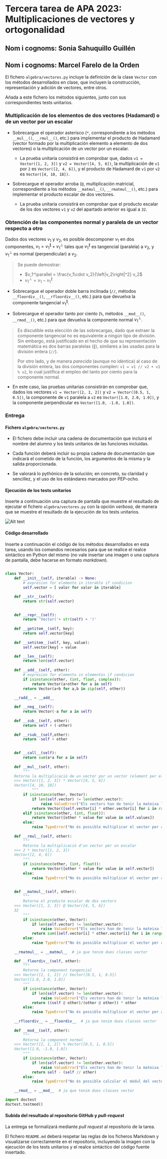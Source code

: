 # Tercera tarea de APA 2023: Multiplicaciones de vectores y ortogonalidad

## Nom i cognoms: Sonia Sahuquillo Guillén
## Nom i cognoms: Marcel Farelo de la Orden

El fichero `algebra/vectores.py` incluye la definición de la clase `Vector` con los
métodos desarrollados en clase, que incluyen la construcción, representación y
adición de vectores, entre otros.

Añada a este fichero los métodos siguientes, junto con sus correspondientes
tests unitarios.

### Multiplicación de los elementos de dos vectores (Hadamard) o de un vector por un escalar

- Sobrecargue el operador asterisco (`*`, correspondiente a los métodos `__mul__()`,
  `__rmul__()`, etc.) para implementar el producto de Hadamard (vector formado por
  la multiplicación elemento a elemento de dos vectores) o la multiplicación de un
  vector por un escalar.

  - La prueba unitaria consistirá en comprobar que, dados `v1 = Vector([1, 2, 3])` y
    `v2 = Vector([4, 5, 6])`, la multiplicación de `v1` por `2` es `Vector([2, 4, 6])`,
    y el producto de Hadamard de `v1` por `v2` es `Vector([4, 10, 18])`.

- Sobrecargue el operador arroba (`@`, multiplicación matricial, correspondiente a los
  métodos `__matmul__()`, `__rmatmul__()`, etc.) para implementar el producto escalar
  de dos vectores.

  - La prueba unitaria consistirá en comprobar que el producto escalar de los dos
    vectores `v1` y `v2` del apartado anterior es igual a `32`.

### Obtención de las componentes normal y paralela de un vector respecto a otro

Dados dos vectores $v_1$ y $v_2$, es posible descomponer $v_1$ en dos componentes,
$v_1 = v_1^\parallel + v_1^\perp$ tales que $v_1^\parallel$ es tangencial (paralela) a
$v_2$, y $v_1^\perp$ es normal (perpendicular) a $v_2$.

> Se puede demostrar:
>
> - $v_1^\parallel = \frac{v_1\cdot v_2}{\left|v_2\right|^2} v_2$
> - $v_1^\perp = v_1 - v_1^\parallel$

- Sobrecargue el operador doble barra inclinada (`//`, métodos `__floordiv__()`,
  `__rfloordiv__()`, etc.) para que devuelva la componente tangencial $v_1^\parallel$.

- Sobrecargue el operador tanto por ciento (`%`, métodos `__mod__()`, `__rmod__()`, etc.)
  para que devuelva la componente normal $v_1^\perp$.

> Es discutible esta elección de las sobrecargas, dado que extraer la componente
> tangencial no es equivalente a ningún tipo de división. Sin embargo, está
> justificado en el hecho de que su representación matemática es dos barras
> paralelas ($\parallel$), similares a las usadas para la división entera (`//`).
>
> Por otro lado, y de manera *parecida* (aunque no idéntica) al caso de la división
> entera, las dos componentes cumplen: `v1 = v1 // v2 + v1 % v2`, lo cual justifica
> el empleo del tanto por ciento para la componente normal.

- En este caso, las pruebas unitarias consistirán en comprobar que, dados los vectores
  `v1 = Vector([2, 1, 2])` y `v2 = Vector([0.5, 1, 0.5])`, la componente de `v1` paralela
  a `v2` es `Vector([1.0, 2.0, 1.0])`, y la componente perpendicular es `Vector([1.0, -1.0, 1.0])`.

### Entrega

#### Fichero `algebra/vectores.py`

- El fichero debe incluir una cadena de documentación que incluirá el nombre del alumno
  y los tests unitarios de las funciones incluidas.

- Cada función deberá incluir su propia cadena de documentación que indicará el cometido
  de la función, los argumentos de la misma y la salida proporcionada.

- Se valorará lo pythónico de la solución; en concreto, su claridad y sencillez, y el
  uso de los estándares marcados por PEP-ocho.

#### Ejecución de los tests unitarios

Inserte a continuación una captura de pantalla que muestre el resultado de ejecutar el
fichero `algebra/vectores.py` con la opción *verbosa*, de manera que se muestre el
resultado de la ejecución de los tests unitarios.

![Alt text](Vectores.png)

#### Código desarrollado

Inserte a continuación el código de los métodos desarrollados en esta tarea, usando los
comandos necesarios para que se realice el realce sintáctico en Python del mismo (no
vale insertar una imagen o una captura de pantalla, debe hacerse en formato *markdown*).

```python
 
class Vector:
    def __init__(self, iterable) -> None:
        # expresion for elemento in iterable if condicion
        self.vector = [ valor for valor in iterable]

    def __str__(self):
        return str(self.vector)
    

    def __repr__(self):
        return 'Vector('+ str(self) + ')'
    
    def __getitem__(self, key):
        return self.vector[key]
    
    def __setitem__(self, key, value):
        self.vector[key] = value

    def __len__(self):
        return len(self.vector)
    
    def __add__(self, other):
        # expresion for elemento in elementos if condicion
        if isinstance(other, (int, float, complex)):
            return Vector(a+other for a in self)
        return Vector(a+b for a,b in zip(self, other))
    
    __radd__ = __add__

    def __neg__(self):
        return Vector(-a for a in self)
    
    def __sub__(self, other):
        return self + (-other)
    
    def __rsub__(self,other):
        return -self + other
    

    def __call__(self):
        return sum(a*a for a in self)
    
    def __mul__(self, other):
        """
    Retorna la multiplicació de un vector por un vector (element per element)
    >>> Vector([1, 2, 3]) * Vector([4, 5, 6])
    Vector([4, 10, 18])
            """
        if isinstance(other, Vector):
            if len(self.vector) != len(other.vector):
                raise ValueError("Els vectors han de tenir la mateixa longitut")
            return Vector([self.vector[i] * other.vector[i] for i in range(len(self.vector))])
        elif isinstance(other, (int, float)):
            return Vector([other * value for value in self.values])
        else:
            raise TypeError("No és possible multiplicar el vector per aquest objecte (ha de ser vector * vector)")
    
    def __rmul__(self, other):
        """
        Retorna la multiplicació d'un vector per un escalar
    >>> 2 * Vector([1, 2, 3]) 
    Vector([2, 4, 6])
        """
        if isinstance(other, (int, float)):
            return Vector([other * value for value in self.vector])
        else:
            raise TypeError("No és possible multiplicar el vector per aquest objecte (ha de ser vector * escalar)")
        
    
    def __matmul__(self, other):
        """
        Retorna el producte escalar de dos vectors
    >>> Vector([1, 2, 3]) @ Vector([4, 5, 6])
    32
        """
        if isinstance(other, Vector):
            if len(self.vector) != len(other.vector):
                raise ValueError("Els vectors han de tenir la mateixa longitut")
            return sum([self.vector[i] * other.vector[i] for i in range(len(self.vector))])
        else:
            raise TypeError("No és possible multiplicar el vector per aquest objecte")
    
    __rmatmul__ = __matmul__  # ja que tenim dues classes vector

    def __floordiv__(self, other):
        """
        Retorna la component tangencial
    >>> Vector([2, 1, 2]) // Vector([0.5, 1, 0.5])
    Vector([1.0, 2.0, 1.0])
        """
        if isinstance(other, Vector):
            if len(self.vector) != len(other.vector):
                raise ValueError("Els vectors han de tenir la mateixa longitut")
            return ((self @ other)/(other @ other)) * other
        else:
            raise TypeError("No és possible multiplicar el vector per aquest objecte")  
        
    __rfloordiv__ = __floordiv__  # ja que tenim dues classes vector
    
    def __mod__(self, other):
        """
        Retorna la component normal
    >>> Vector([2, 1, 2]) % Vector([0.5, 1, 0.5])
    Vector([1.0, -1.0, 1.0])
        """
        if isinstance(other, Vector):
            if len(self.vector) != len(other.vector):
                raise ValueError("Els vectors han de tenir la mateixa longitut")           
            return self - (self // other)
        else:
            raise TypeError("No és possible calcular el mòdul del vector per aquest objecte")  
        
    __rmod__ = __mod__  # ja que tenim dues classes vector

import doctest
doctest.testmod()
```
#### Subida del resultado al repositorio GitHub y *pull-request*

La entrega se formalizará mediante *pull request* al repositorio de la tarea.

El fichero `README.md` deberá respetar las reglas de los ficheros Markdown y
visualizarse correctamente en el repositorio, incluyendo la imagen con la ejecución de
los tests unitarios y el realce sintáctico del código fuente insertado.